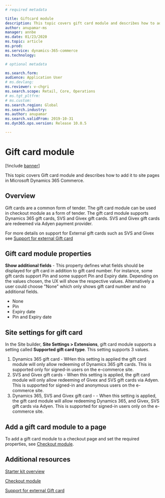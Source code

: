 ```yaml
---
# required metadata

title: Giftcard module
description: This topic covers gift card module and describes how to add them to site pages in Microsoft Dynamics 365 Commerce.
author: anupamar-ms
manager: annbe
ms.date: 01/23/2020
ms.topic: article
ms.prod: 
ms.service: dynamics-365-commerce
ms.technology: 

# optional metadata

ms.search.form:  
audience: Application User
# ms.devlang: 
ms.reviewer: v-chgri
ms.search.scope: Retail, Core, Operations
# ms.tgt_pltfrm: 
# ms.custom: 
ms.search.region: Global
ms.search.industry: 
ms.author: anupamar
ms.search.validFrom: 2019-10-31
ms.dyn365.ops.version: Release 10.0.5

---
```


# Gift card module


[!include [banner](includes/banner.md)]

This topic covers Gift card module and describes how to add it to site pages in Microsoft Dynamics 365 Commerce.

## Overview

Gift cards are a common form of tender. The gift card module can be used in checkout module as a form of tender. The gift card module supports Dynamics 365 gift cards, SVS and Givex gift cards. SVS and Givex gift cards are redeemed via Adyen payment provider.

For more details on support for External gift cards such as SVS and Givex see [Support for external Gift card](./dev-itpro/gift-card.md)


## Gift card module properties

**Show additional fields** - This property defines what fields should be displayed for gift card in addition to gift card number. For instance, some gift cards support Pin and some support Pin and Expiry date. Depending on the values chosen, the UX will show the respective values. Alternatively a user could choose "None" which only shows gift card number and no additional fields.
-	None
-	Pin
-	Expiry date
-	Pin and Expiry date

## Site settings for gift card

In the Site builder, **Site Settings > Extensions**, gift card module supports a setting called  **Supported gift card type**. This setting supports 3 values. 
1. Dynamics 365 gift card - WHen this setting is applied the gift card module will only allow redeeming of Dynamics 365 gift cards. This is supported only for signed-in users on the e-commerce site.
2. SVS and Givex gift cards - When this setting is applied, the gift card module will only allow redeeming of Givex and SVS gift cards via Adyen. This is supported for signed-in and anonymous users on the e-commerce site.
3. Dynamics 365, SVS and Givex gift card - - When this setting is applied, the gift card module will  allow redeeming Dynamics 365, and Givex, SVS gift cards via Adyen. This is supported for signed-in users only on the e-commerce site.

## Add a gift card module to a page

To add a gift card module to a checkout page and set the required properties, see [Checkout module](add-checkout-module.md).


## Additional resources

[Starter kit overview](starter-kit-overview.md)

[Checkout module](add-checkout-module.md)

[Support for external Gift card](./dev-itpro/gift-card.md)
